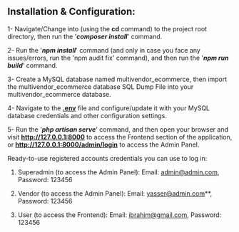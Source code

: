 ## Installation & Configuration:

1- Navigate/Change into (using the **cd** command) to the project root directory, then run the '***composer install***' command.

2- Run the '***npm install***' command (and only in case you face any issues/errors, run the 'npm audit fix' command), and then run the '***npm run build***' command.

3- Create a MySQL database named multivendor_ecommerce, then import the multivendor_ecommerce database SQL Dump File into your multivendor_ecommerce database.

4- Navigate to the **[.env](.env)** file and configure/update it with your MySQL database credentials and other configuration settings.

5- Run the '***php artisan serve***' command, and then open your browser and visit **http://127.0.0.1:8000** to access the Frontend section of the application, or **http://127.0.0.1:8000/admin/login** to access the Admin Panel.

Ready-to-use registered accounts credentials you can use to log in:
1. Superadmin (to access the Admin Panel): Email: admin@admin.com, Password: 123456

2. Vendor (to access the Admin Panel): Email: yasser@admin.com**, Password: 123456
    
3. User (to access the Frontend): Email: ibrahim@gmail.com, Password: 123456